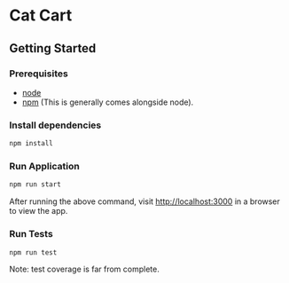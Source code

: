 # Cat Cart

## Getting Started

### Prerequisites

 - [node](https://nodejs.org)
 - [npm](https://npmjs.org) (This is generally comes alongside node).

### Install dependencies
```sh
npm install
```

### Run Application

```sh
npm run start
```

After running the above command, visit [http://localhost:3000](http://localhost:3000)
in a browser to view the app.

### Run Tests

```sh
npm run test
```

Note: test coverage is far from complete.
